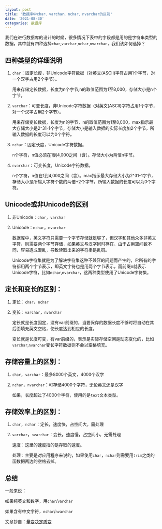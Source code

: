 ```yaml
---
layout: post
title: '数据库中char、varchar、nchar、nvarchar的区别'
date: '2021-08-30'
categories: 数据库
---
```


我们在进行数据库的设计的时候，很多情况下表中的字段都是用的是字符串类型的数据，其中就有四种选择`char`,`varchar`,`nchar`,`nvarchar`，我们该如何选择？

## 四种类型的详细说明

1. `char`：固定长度，非Unicode字符数据（对英文(ASCII)字符占用1个字节，对一个汉字占用2个字节）。

    用来存储定长数据，长度为n个字节,n的取值范围为1至8,000，存储大小是n个字节。

2. `varchar`：可变长度，非Unicode字符数据（对英文(ASCII)字符占用1个字节，对一个汉字占用2个字节）。

    用来存储变长数据，长度为n的字节，n的取值范围为1至8,000，max指示最大存储大小是2^31-1个字节，存储大小是输入数据的实际长度加2个字节，所输入数据的长度可以为0个字符。

3. `nchar`：固定长度，Unicode字符数据。

    n个字符，n值必须在1到4,000之间（含）。存储大小为两倍n字节。

4. `nvarchar`：可变长度，Unicode字符数据。

    n个字符，n值在1到4,000之间（含）。max指示最大存储大小为2^31-1字节，存储大小是所输入字符个数的两倍+2个字节，所输入数据的长度可以为0个字符。

## Unicode或非Unicode的区别

1. 非Unicode：`char`，`varchar`

2. Unicode：`nchar`，`nvarchar`

    数据库中，英文字符只需要一个字节存储就足够了，但汉字和其他众多非英文字符，则需要两个字节存储，如果英文与汉字同时存在，由于占用空间数不同，容易造成混乱，导致读取出来的字符串是乱码。

    Unicode字符集就是为了解决字符集这种不兼容的问题而产生的，它所有的字符都用两个字节表示，即英文字符也是用两个字节表示。而前缀n就表示Unicode字符，比如`nchar`,`nvarchar`，这两种类型使用了Unicode字符集。

## 定长和变长的区别：

1. 定长：`char`，`nchar`

2. 变长：`varchar`，`nvarchar`

    定长就是长度固定，没有var前缀的，当要保存的数据长度不够时将自动在其后面填充英文空格，使长度达到相应的长度。

    变长就是长度可变，有var前缀的，表示是实际存储空间是动态变化的，比如`varchar`,`nvarchar`变长字符数据则不会以空格填充。

##  存储容量上的区别：

1. `char`，`varchar`：最多8000个英文，4000个汉字

2. `nchar`，`nvarchar`：可存储4000个字符，无论英文还是汉字

    如果，长度超过了4000个字符，使用的是`text`文本类型。

## 存储效率上的区别：

1. `char`，`nchar`：定长，速度快，占空间大，需处理

2. `varchar`，`nvarchar`：变长，速度慢，占空间小，无需处理

    速度：这里的速度指的是存取的速度。

    处理：主要是对应用程序来说的，如果使用`char`，`nchar`则需要用`trim`之类的函数把两边的空格去掉。

## 总结

一般来说：

如果纯英文和数字，用`char`/`varchar`

如果含有中文字符，`nchar`/`nvarchar`


文章抄自：[量变决定质变](https://blog.csdn.net/nangeali/article/details/51136828)